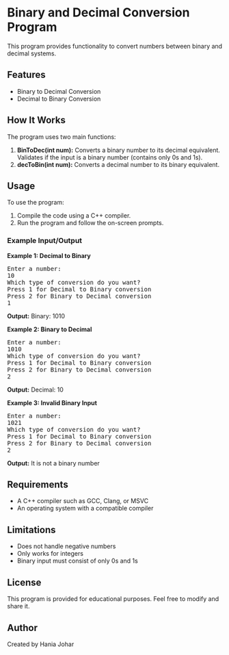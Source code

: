 # Binary and Decimal Conversion Program

This program provides functionality to convert numbers between binary and decimal systems.

## Features
<ul>
  <li>Binary to Decimal Conversion</li>
  <li>Decimal to Binary Conversion</li>
</ul>

## How It Works
<p>The program uses two main functions:</p>
<ol>
  <li><b>BinToDec(int num):</b> Converts a binary number to its decimal equivalent. Validates if the input is a binary number (contains only 0s and 1s).</li>
  <li><b>decToBin(int num):</b> Converts a decimal number to its binary equivalent.</li>
</ol>

## Usage
<p>To use the program:</p>
<ol>
  <li>Compile the code using a C++ compiler.</li>
  <li>Run the program and follow the on-screen prompts.</li>
</ol>

### Example Input/Output
<p><b>Example 1: Decimal to Binary</b></p>
<pre>
Enter a number:
10
Which type of conversion do you want?
Press 1 for Decimal to Binary conversion
Press 2 for Binary to Decimal conversion
1
</pre>
<p><b>Output:</b> Binary: 1010</p>

<p><b>Example 2: Binary to Decimal</b></p>
<pre>
Enter a number:
1010
Which type of conversion do you want?
Press 1 for Decimal to Binary conversion
Press 2 for Binary to Decimal conversion
2
</pre>
<p><b>Output:</b> Decimal: 10</p>

<p><b>Example 3: Invalid Binary Input</b></p>
<pre>
Enter a number:
1021
Which type of conversion do you want?
Press 1 for Decimal to Binary conversion
Press 2 for Binary to Decimal conversion
2
</pre>
<p><b>Output:</b> It is not a binary number</p>

## Requirements
<ul>
  <li>A C++ compiler such as GCC, Clang, or MSVC</li>
  <li>An operating system with a compatible compiler</li>
</ul>

## Limitations
<ul>
  <li>Does not handle negative numbers</li>
  <li>Only works for integers</li>
  <li>Binary input must consist of only 0s and 1s</li>
</ul>

## License
<p>This program is provided for educational purposes. Feel free to modify and share it.</p>

## Author
<p>Created by Hania Johar</p>
